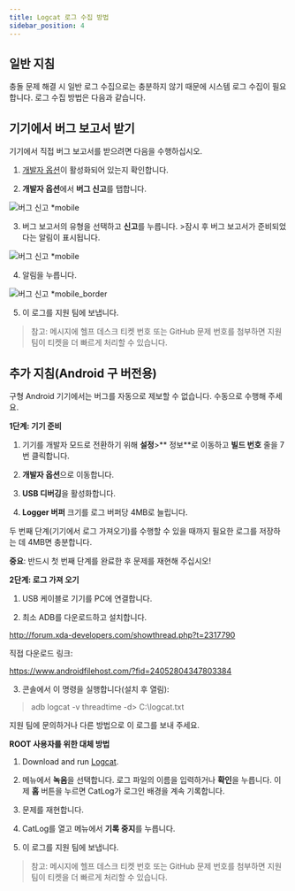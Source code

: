 ```yaml
---
title: Logcat 로그 수집 방법
sidebar_position: 4
---
```


## 일반 지침

충돌 문제 해결 시 일반 로그 수집으로는 충분하지 않기 때문에 시스템 로그 수집이 필요합니다. 로그 수집 방법은 다음과 같습니다.

## 기기에서 버그 보고서 받기
기기에서 직접 버그 보고서를 받으려면 다음을 수행하십시오.

1. [개발자 옵션](https://developer.android.com/studio/run/device.html#developer-device-options)이 활성화되어 있는지 확인합니다.

2. **개발자 옵션**에서 **버그 신고**를 탭합니다.

![버그 신고 *mobile](https://cdn.adtidy.org/public/Adguard/kb/newscreenshots/En/Android3.1/bugreporten.png)

3. 버그 보고서의 유형을 선택하고 **신고**를 누릅니다. >잠시 후 버그 보고서가 준비되었다는 알림이 표시됩니다.

![버그 신고 *mobile](https://cdn.adtidy.org/public/Adguard/kb/newscreenshots/En/Android3.1/bugreporteen.png)

4. 알림을 누릅니다.

![버그 신고 *mobile_border](https://cdn.adtidy.org/public/Adguard/kb/newscreenshots/En/Android3.1/bugreport3en.png)

5. 이 로그를 지원 팀에 보냅니다.
> 참고: 메시지에 헬프 데스크 티켓 번호 또는 GitHub 문제 번호를 첨부하면 지원팀이 티켓을 더 빠르게 처리할 수 있습니다.

## 추가 지침(Android 구 버전용)

구형 Android 기기에서는 버그를 자동으로 제보할 수 없습니다. 수동으로 수행해 주세요.

**1단계: 기기 준비**

1. 기기를 개발자 모드로 전환하기 위해 **설정**>** 정보**로 이동하고 **빌드 번호** 줄을 7번 클릭합니다.

2. **개발자 옵션**으로 이동합니다.

3. **USB 디버깅**을 활성화합니다.

4. **Logger 버퍼** 크기를 로그 버퍼당 4MB로 늘립니다.

두 번째 단계(기기에서 로그 가져오기)를 수행할 수 있을 때까지 필요한 로그를 저장하는 데 4MB면 충분합니다.

**중요**: 반드시 첫 번째 단계를 완료한 후 문제를 재현해 주십시오!


**2단계: 로그 가져 오기**

1. USB 케이블로 기기를 PC에 연결합니다.

2. 최소 ADB를 다운로드하고 설치합니다.

<http://forum.xda-developers.com/showthread.php?t=2317790>

직접 다운로드 링크:

<https://www.androidfilehost.com/?fid=24052804347803384>

3. 콘솔에서 이 명령을 실행합니다(설치 후 열림):
> adb logcat -v threadtime -d> C:\logcat.txt

지원 팀에 문의하거나 다른 방법으로 이 로그를 보내 주세요.

**ROOT 사용자를 위한 대체 방법**

1. Download and run [Logcat](https://play.google.com/store/apps/details?id=com.pluscubed.matlog).

2. 메뉴에서 **녹음**을 선택합니다. 로그 파일의 이름을 입력하거나 **확인**을 누릅니다. 이제 **홈** 버튼을 누르면 CatLog가 로그인 배경을 계속 기록합니다.

3. 문제를 재현합니다.

4. CatLog를 열고 메뉴에서 **기록 중지**를 누릅니다.

5. 이 로그를 지원 팀에 보냅니다.
> 참고: 메시지에 헬프 데스크 티켓 번호 또는 GitHub 문제 번호를 첨부하면 지원팀이 티켓을 더 빠르게 처리할 수 있습니다.